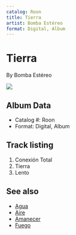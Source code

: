 ```yaml
---
catalog: Roon
title: Tierra
artist: Bomba Estéreo
format: Digital, Album
---
```


# Tierra

By Bomba Estéreo

![](../../assets/albumcovers/Bomba_Estéreo-Tierra.png)

## Album Data

- Catalog #: Roon
- Format: Digital, Album


## Track listing


1. Conexión Total
2. Tierra
3. Lento


## See also

- [Agua](Agua.md)
- [Aire](Aire.md)
- [Amanecer](Amanecer.md)
- [Fuego](Fuego.md)
